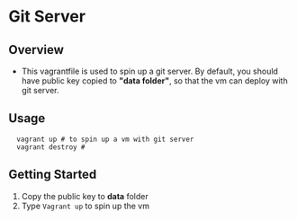 # Git Server 
## Overview
- This vagrantfile is used to spin up a git server. By default, you should have public key copied to **"data folder"**, so that the vm can deploy with git server.

## Usage
```
  vagrant up # to spin up a vm with git server 
  vagrant destroy #  
```

## Getting Started
1. Copy the public key to **data** folder 
2. Type `Vagrant up` to spin up the vm


